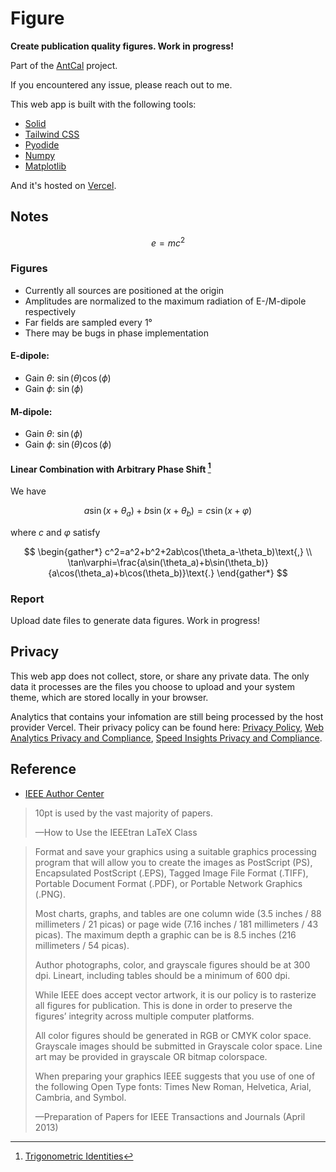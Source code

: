 # Figure

**Create publication quality figures. Work in progress!**

Part of the [AntCal](https://github.com/atlanswer/AntCal) project.

If you encountered any issue, please reach out to me.

This web app is built with the following tools:

- [Solid](https://solidjs.com/)
- [Tailwind CSS](https://tailwindcss.com/)
- [Pyodide](https://pyodide.org/)
- [Numpy](https://numpy.org/)
- [Matplotlib](https://matplotlib.org/)

And it's hosted on [Vercel](https://vercel.com/).

## Notes

$$
e = mc^2
$$

### Figures

- Currently all sources are positioned at the origin
- Amplitudes are normalized to the maximum radiation of E-/M-dipole respectively
- Far fields are sampled every 1°
- There may be bugs in phase implementation

#### E-dipole:

- Gain $θ$: $\sin(\theta)\cos(\phi)$
- Gain $ϕ$: $\sin(\phi)$

#### M-dipole:

- Gain $θ$: $\sin(\phi)$
- Gain $ϕ$: $\sin(\theta)\cos(\phi)$

#### Linear Combination with Arbitrary Phase Shift [^wikipedia]

We have

$$
a\sin(x+\theta_a)+b\sin(x+\theta_b)=c\sin(x+\varphi)
$$

where $c$ and $\varphi$ satisfy

$$
\begin{gather*}
c^2=a^2+b^2+2ab\cos(\theta_a-\theta_b)\text{,} \\
\tan\varphi=\frac{a\sin(\theta_a)+b\sin(\theta_b)}{a\cos(\theta_a)+b\cos(\theta_b)}\text{.}
\end{gather*}
$$

[^wikipedia]: [Trigonometric Identities](https://en.wikipedia.org/wiki/List_of_trigonometric_identities#Arbitrary_phase_shift)

### Report

Upload date files to generate data figures. Work in progress!

## Privacy

This web app does not collect, store, or share any
private data. The only data it processes are the
files you choose to upload and your system
theme, which are stored locally in your browser.

Analytics that contains your infomation are still
being processed by the host provider Vercel.
Their privacy policy can be found here:
[Privacy Policy](https://vercel.com/legal/privacy-policy),
[Web Analytics Privacy and Compliance](https://vercel.com/docs/analytics/privacy-policy),
[Speed Insights Privacy and Compliance](https://vercel.com/docs/speed-insights/privacy-policy).

## Reference

- [IEEE Author Center](https://journals.ieeeauthorcenter.ieee.org/)

> 10pt is used by the vast majority of papers.
>
> —How to Use the IEEEtran LaTeX Class

> Format and save your graphics using a suitable
> graphics processing program that will allow
> you to create the images as PostScript (PS),
> Encapsulated PostScript (.EPS),
> Tagged Image File Format (.TIFF),
> Portable Document Format (.PDF),
> or Portable Network Graphics (.PNG).
>
> Most charts, graphs, and tables are one column wide
> (3.5 inches / 88 millimeters / 21 picas)
> or page wide (7.16 inches / 181 millimeters / 43 picas).
> The maximum depth a graphic can be is 8.5 inches
> (216 millimeters / 54 picas).
>
> Author photographs, color, and grayscale figures
> should be at 300 dpi.
> Lineart, including tables should be a minimum
> of 600 dpi.
>
> While IEEE does accept vector artwork,
> it is our policy is to rasterize
> all figures for publication.
> This is done in order to preserve the
> figures’ integrity across multiple computer platforms.
>
> All color figures should be generated in RGB
> or CMYK color space.
> Grayscale images should be submitted in
> Grayscale color space.
> Line art may be provided in grayscale
> OR bitmap colorspace.
>
> When preparing your graphics IEEE suggests
> that you use of one of the
> following Open Type fonts:
> Times New Roman, Helvetica, Arial, Cambria, and Symbol.
>
> —Preparation of Papers for IEEE Transactions and Journals (April 2013)
